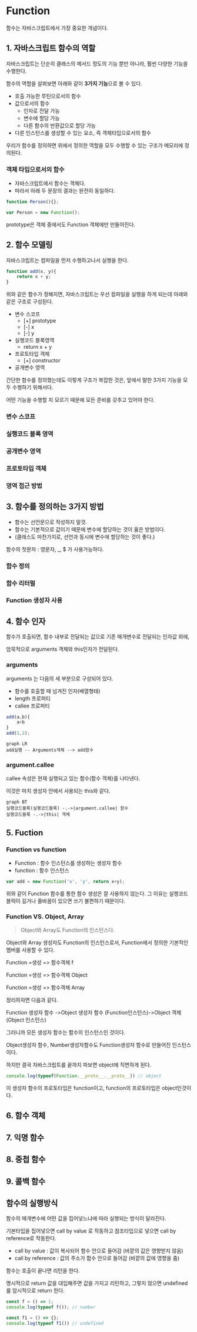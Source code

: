 # Function

함수는 자바스크립트에서 가장 중요한 개념이다. 



## 1. 자바스크립트 함수의 역할

자바스크립트는 단순히 클래스의 메서드 정도의 기능 뿐만 아니라, 훨씬 다양한 기능을 수행한다. 

함수의 역할을 살펴보면 아래와 같이 **3가지 기능**으로 볼 수 있다. 

- 호출 가능한 루틴으로서의 함수
- 값으로서의 함수
  - 인자로 전달 가능
  - 변수에 할당 가능
  - 다른 함수의 반환값으로 할당 가능
- 다른 인스턴스를 생성할 수 있는 요소, 즉 객체타입으로서의 함수

우리가 함수를 정의하면 위에서 정의한 역할을 모두 수행할 수 있는 구조가 메모리에 정의된다. 



### 객체 타입으로서의 함수

- 자바스크립트에서 함수는 객체다. 
- 따라서 아래 두 문장의 결과는 완전히 동일하다.

```javascript
function Person(){};
```

```javascript
var Person = new Function();
```

prototype은 객체 중에서도 Function 객체에만 만들어진다. 



## 2. 함수 모델링

자바스크립트는 컴파일을 먼저 수행하고나서 실행을 한다. 

```javascript
function add(x, y){
    return x + y;
}
```

위와 같은 함수가 정해지면, 자바스크립트는 우선 컴파일을 실행을 하게 되는데 아래와 같은 구조로 구성된다. 

- 변수 스코프
  - [+] prototype
  - [-] x
  - [-] y
- 실행코드 블록영역
  - return x + y
- 프로토타입 객체
  - [+] constructor
- 공개변수 영역

간단한 함수를 정의했는데도 이렇게 구조가 복잡한 것은, 앞에서 말한 3가지 기능을 모두 수행하기 위해서다. 

어떤 기능을 수행할 지 모르기 때문에 모든 준비를 갖추고 있어야 한다. 



### 변수 스코프



### 실행코드 블록 영역

### 공개변수 영역

### 프로토타입 객체

### 영역 접근 방법



## 3. 함수를 정의하는 3가지 방법

- 함수는 선언문으로 작성하지 말것.
- 함수는 기본적으로 값이기 때문에 변수에 할당하는 것이 옳은 방법이다.
- (클래스도 마찬가지로, 선언과 동시에 변수에 할당하는 것이 좋다.)

함수의 첫문자 : 영문자, _, $ 가 사용가능하다.

### 함수 정의

### 함수 리터럴

### Function 생성자 사용



## 4. 함수 인자

함수가 호출되면, 함수 내부로 전달되는 값으로 기존 매개변수로 전달되는 인자값 외에,  

암묵적으로 arguments 객체와 this인자가 전달된다. 



### arguments

arguments 는 다음의 세 부분으로 구성되어 있다. 

- 함수를 호출할 때 넘겨진 인자(배열형태)
- length 프로퍼티
- callee 프로퍼티



```javascript
add(a,b){
    a+b
}
add(1,2);
```

```mermaid
graph LR
add실행 -- Arguments객체 --> add함수
```



### argument.callee

callee 속성은 현재 실행되고 있는 함수(함수 객체)를 나타낸다.

이것은 마치 생성자 안에서 사용되는 this와 같다. 

```mermaid
graph BT
실행코드블록(실행코드블록) -.->|argument.callee| 함수
실행코드블록 -.->|this| 객체
```

### 

## 5. Fuction

### Function vs function

- Function : 함수 인스턴스를 생성하는 생성자 함수
- function : 함수 인스턴스

```javascript
var add = new Function('x', 'y', return x+y);
```

위와 같이 Function 함수를 통한 함수 생성은 잘 사용하지 않는다. 그 이유는 실행코드블럭이 길거나 줄바꿈이 있으면 쓰기 불편하기 때문이다.

 

### Function VS. Object, Array



> Object와 Array도 Function의 인스턴스다.
>

Object와 Array 생성자도 Function의 인스턴스로서, Function에서 정의한 기본적인 멤버를 사용할 수 있다. 

 

Function =생성 => 함수객체 f

Function =생성 => 함수객체 Object

Function =생성 => 함수객체 Array



정리하자면 다음과 같다. 

Function 생성자 함수 ->Object 생성자 함수 (Function인스턴스)->Object 객체(Object 인스턴스)

그러니까 모든 생성자 함수는 함수의 인스턴스인 것이다.

Object생성자 함수, Number생성자함수도 Function생성자 함수로 만들어진 인스턴스이다.  



하지만 결국 자바스크립트를 끝까지 파보면 object에 직면하게 된다. 

```javascript
console.log(typeof(Function.__proto__.__proto__)) // object
```

이 생성자 함수의 프로토타입은 function이고, function의 프로토타입은 object인것이다.



## 6. 함수 객체



## 7. 익명 함수

## 8. 중첩 함수

## 9. 콜백 함수



## 함수의 실행방식

함수의 매개변수에 어떤 값을 집어넣느냐에 따라 실행되는 방식이 달라진다. 

기본타입을 집어넣으면 call by value 로 작동하고 참조타입으로 넣으면 call by reference로 작동한다.



- call by value : 값이 복사되어 함수 안으로 들어감 (바깥의 값은 영향받지 않음)
- call by reference : 값의 주소가 함수 안으로 들어감 (바깥의 값에 영향을 줌)



함수는 호출이 끝나면 리턴을 한다. 

명시적으로 return 값을 대입해주면 값을 가지고 리턴하고, 그렇지 않으면 undefined 를 암시적으로 return 한다.

```javascript
const f = () => 1;
console.log(typeof f()); // number

const f1 = () => {};
console.log(typeof f1()) // undefined
```

